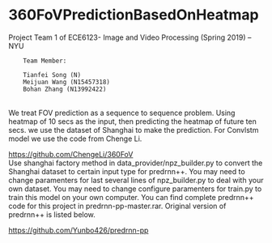 # 360FoVPredictionBasedOnHeatmap
Project Team 1 of ECE6123- Image and Video Processing (Spring 2019) – NYU

        
        Team Member:

        Tianfei Song (N)
        Meijuan Wang (N15457318)
        Bohan Zhang (N13992422)
<br />
We treat FOV prediction as a sequence to sequence problem. Using heatmap of 10 secs as the input, then predicting the 
heatmap of future ten secs.
</ br>
we use the dataset of Shanghai to make the prediction. For Convlstm model we use the code from Chenge Li.

https://github.com/ChengeLi/360FoV
<br />
Use shanghai factory method in data_provider/npz_builder.py to convert the Shanghai dataset to certain input type for predrnn++.
You may need to change paramenters for last several lines of npz_builder.py to deal with your own dataset.
You may need to change configure paramenters for train.py to train this model on your own computer.
You can find complete predrnn++ code for this project in predrnn-pp-master.rar.
Original version of predrnn++ is listed below.
<br />

https://github.com/Yunbo426/predrnn-pp
